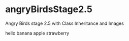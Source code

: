 # angryBirdsStage2.5
Angry Birds stage 2.5 with Class Inheritance and Images

hello 
banana
apple
strawberry